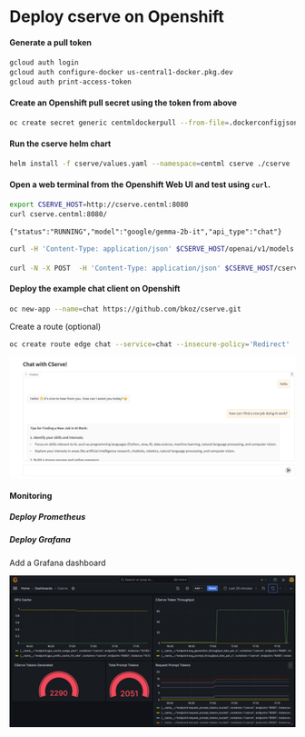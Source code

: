 # Deploy cserve on Openshift

#### Generate a pull token
```bash
gcloud auth login
gcloud auth configure-docker us-central1-docker.pkg.dev
gcloud auth print-access-token
```

#### Create an Openshift pull secret using the token from above
```bash
oc create secret generic centmldockerpull --from-file=.dockerconfigjson=./dockerconfig.json --type=kubernetes.io/dockerconfigjson
```

#### Run the cserve helm chart
```bash
helm install -f cserve/values.yaml --namespace=centml cserve ./cserve
```

#### Open a web terminal from the Openshift Web UI and test using `curl`.

```bash
export CSERVE_HOST=http://cserve.centml:8080
curl cserve.centml:8080/
```

```
{"status":"RUNNING","model":"google/gemma-2b-it","api_type":"chat"}
```
```bash
curl -H 'Content-Type: application/json' $CSERVE_HOST/openai/v1/models | jq

curl -N -X POST  -H 'Content-Type: application/json' $CSERVE_HOST/cserve/v1/generate -d '{"prompt": "What is a large language model? ", "sampling_params": {"n": 1, "temperature": 0, "max_tokens": 1024}, "stream": true}'
```

#### Deploy the example chat client on Openshift

```bash
oc new-app --name=chat https://github.com/bkoz/cserve.git
```

Create a route (optional)
```bash
oc create route edge chat --service=chat --insecure-policy='Redirect'
```

![Chat](images/chat.png)

#### Monitoring

##### Deploy Prometheus

##### Deploy Grafana

Add a Grafana dashboard

![Grafana](images/grafana.png)

